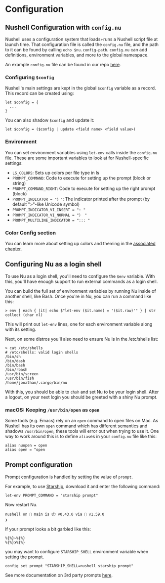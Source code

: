 # Configuration

## Nushell Configuration with `config.nu`

Nushell uses a configuration system that loads+runs a Nushell script file at launch time. That configuration file is called the `config.nu` file, and the path to it can be found by calling `echo $nu.config-path`. `config.nu` can add definitions, environment variables, and more to the global namespace.

An example `config.nu` file can be found in our repo [here](https://github.com/nushell/nushell/blob/main/src/default_config.nu).

### Configuring `$config`

Nushell's main settings are kept in the global `$config` variable as a record. This record can be created using:

```
let $config = {
  ...
}
```

You can also shadow `$config` and update it:

```
let $config = ($config | update <field name> <field value>)
```

### Environment

You can set environment variables using `let-env` calls inside the `config.nu` file. These are some important variables to look at for Nushell-specific settings:

- `LS_COLORS`: Sets up colors per file type in ls
- `PROMPT_COMMAND`: Code to execute for setting up the prompt (block or string)
- `PROMPT_COMMAND_RIGHT`: Code to execute for setting up the right prompt (block)
- `PROMPT_INDICATOR = "〉"`: The indicator printed after the prompt (by default ">"-like Unicode symbol)
- `PROMPT_INDICATOR_VI_INSERT = ": "`
- `PROMPT_INDICATOR_VI_NORMAL = "〉 "`
- `PROMPT_MULTILINE_INDICATOR = "::: "`

### Color Config section

You can learn more about setting up colors and theming in the [associated chapter](https://github.com/nushell/nushell/blob/main/docs/How_To_Coloring_and_Theming.md).

## Configuring Nu as a login shell

To use Nu as a login shell, you'll need to configure the `$env` variable. With this, you'll have enough support to run external commands as a login shell.

You can build the full set of environment variables by running Nu inside of another shell, like Bash. Once you're in Nu, you can run a command like this:

```
> env | each { |it| echo $"let-env ($it.name) = '($it.raw)'" } | str collect (char nl)
```

This will print out `let-env` lines, one for each environment variable along with its setting.

Next, on some distros you'll also need to ensure Nu is in the /etc/shells list:

```
> cat /etc/shells
# /etc/shells: valid login shells
/bin/sh
/bin/dash
/bin/bash
/bin/rbash
/usr/bin/screen
/usr/bin/fish
/home/jonathan/.cargo/bin/nu
```

With this, you should be able to `chsh` and set Nu to be your login shell. After a logout, on your next login you should be greeted with a shiny Nu prompt.

### macOS: Keeping `/usr/bin/open` as `open`

Some tools (e.g. Emacs) rely on an `open` command to open files on Mac.
As Nushell has its own `open` command which has different semantics and shadows `/usr/bin/open`, these tools will error out when trying to use it.
One way to work around this is to define `alias`es in your `config.nu` file like this:

```
alias nuopen = open
alias open = ^open
```

## Prompt configuration

Prompt configuration is handled by setting the value of `prompt`.

For example, to use [Starship](https://starship.rs), download it and enter the following command:

```
let-env PROMPT_COMMAND = "starship prompt"
```

Now restart Nu.

```
nushell on 📙 main is 📦 v0.43.0 via 🦀 v1.59.0
❯
```

If your prompt looks a bit garbled like this:

```
%{%}~%{%}
%{%}❯%{%}
```

you may want to configure `STARSHIP_SHELL` environment variable when setting the prompt.

```
config set prompt "STARSHIP_SHELL=nushell starship prompt"
```

See more documentation on 3rd party prompts [here](https://github.com/nushell/nushell/blob/main/docs/3rd_Party_Prompts.md).
